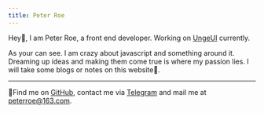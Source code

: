 ```yaml
---
title: Peter Roe
---
```


<ClientOnly>
  <Plum/>
</ClientOnly>

Hey👋, I am Peter Roe, a front end developer. Working on [UngeUI](https://github.com/UngeUI/ungeui) currently.

As your can see. I am crazy about javascript and something around it. Dreaming up ideas and making them come true is where my passion lies. I will take some blogs or notes on this website🖖.

***

🧐Find me on [GitHub](https://github.com/peterroe), contact me via [Telegram](https://t.me/peterroe) and mail me at [peterroe@163.com](mailto:peterroe@163.com).